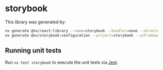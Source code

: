 # storybook

This library was generated by:

```sh
nx generate @nx/react:library --name=storybook --bundler=none --directory=storybook --compiler=swc --style=none --unitTestRunner=none --no-interactive
nx generate @nx/storybook:configuration --project=storybook --uiFramework=@storybook/react-vite --no-interactive
```

## Running unit tests

Run `nx test storybook` to execute the unit tests via [Jest](https://jestjs.io).
